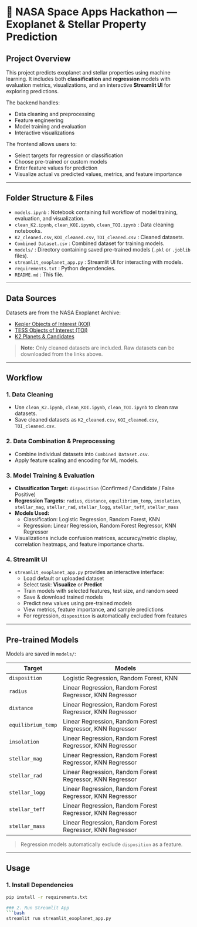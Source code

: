 # 🚀 NASA Space Apps Hackathon — Exoplanet & Stellar Property Prediction

## Project Overview
This project predicts exoplanet and stellar properties using machine learning. It includes both **classification** and **regression** models with evaluation metrics, visualizations, and an interactive **Streamlit UI** for exploring predictions.

The backend handles:
- Data cleaning and preprocessing
- Feature engineering
- Model training and evaluation
- Interactive visualizations

The frontend allows users to:
- Select targets for regression or classification
- Choose pre-trained or custom models
- Enter feature values for prediction
- Visualize actual vs predicted values, metrics, and feature importance

---

## Folder Structure & Files
- `models.ipynb` : Notebook containing full workflow of model training, evaluation, and visualization.
- `clean_K2.ipynb`, `clean_KOI.ipynb`, `clean_TOI.ipynb` : Data cleaning notebooks.
- `K2_cleaned.csv`, `KOI_cleaned.csv`, `TOI_cleaned.csv` : Cleaned datasets.
- `Combined Dataset.csv` : Combined dataset for training models.
- `models/` : Directory containing saved pre-trained models (`.pkl` or `.joblib` files).
- `streamlit_exoplanet_app.py` : Streamlit UI for interacting with models.
- `requirements.txt` : Python dependencies.
- `README.md` : This file.

---

## Data Sources
Datasets are from the NASA Exoplanet Archive:

- [Kepler Objects of Interest (KOI)](https://exoplanetarchive.ipac.caltech.edu/cgi-bin/TblView/nph-tblView?app=ExoTbls&config=cumulative)  
- [TESS Objects of Interest (TOI)](https://exoplanetarchive.ipac.caltech.edu/cgi-bin/TblView/nph-tblView?app=ExoTbls&config=TOI)  
- [K2 Planets & Candidates](https://exoplanetarchive.ipac.caltech.edu/cgi-bin/TblView/nph-tblView?app=ExoTbls&config=k2pandc)  

> **Note:** Only cleaned datasets are included. Raw datasets can be downloaded from the links above.

---

## Workflow

### 1. Data Cleaning
- Use `clean_K2.ipynb`, `clean_KOI.ipynb`, `clean_TOI.ipynb` to clean raw datasets.  
- Save cleaned datasets as `K2_cleaned.csv`, `KOI_cleaned.csv`, `TOI_cleaned.csv`.  

### 2. Data Combination & Preprocessing
- Combine individual datasets into `Combined Dataset.csv`.  
- Apply feature scaling and encoding for ML models.  

### 3. Model Training & Evaluation
- **Classification Target:** `disposition` (Confirmed / Candidate / False Positive)  
- **Regression Targets:** `radius`, `distance`, `equilibrium_temp`, `insolation`, `stellar_mag`, `stellar_rad`, `stellar_logg`, `stellar_teff`, `stellar_mass`  
- **Models Used:**  
  - Classification: Logistic Regression, Random Forest, KNN  
  - Regression: Linear Regression, Random Forest Regressor, KNN Regressor  
- Visualizations include confusion matrices, accuracy/metric display, correlation heatmaps, and feature importance charts.

### 4. Streamlit UI
- `streamlit_exoplanet_app.py` provides an interactive interface:
  - Load default or uploaded dataset
  - Select task: **Visualize** or **Predict**
  - Train models with selected features, test size, and random seed
  - Save & download trained models
  - Predict new values using pre-trained models
  - View metrics, feature importance, and sample predictions
  - For regression, `disposition` is automatically excluded from features

---

## Pre-trained Models
Models are saved in `models/`:

| Target | Models |
|--------|--------|
| `disposition` | Logistic Regression, Random Forest, KNN |
| `radius` | Linear Regression, Random Forest Regressor, KNN Regressor |
| `distance` | Linear Regression, Random Forest Regressor, KNN Regressor |
| `equilibrium_temp` | Linear Regression, Random Forest Regressor, KNN Regressor |
| `insolation` | Linear Regression, Random Forest Regressor, KNN Regressor |
| `stellar_mag` | Linear Regression, Random Forest Regressor, KNN Regressor |
| `stellar_rad` | Linear Regression, Random Forest Regressor, KNN Regressor |
| `stellar_logg` | Linear Regression, Random Forest Regressor, KNN Regressor |
| `stellar_teff` | Linear Regression, Random Forest Regressor, KNN Regressor |
| `stellar_mass` | Linear Regression, Random Forest Regressor, KNN Regressor |

> Regression models automatically exclude `disposition` as a feature.

---

## Usage

### 1. Install Dependencies
```bash
pip install -r requirements.txt

### 2. Run Streamlit App
```bash
streamlit run streamlit_exoplanet_app.py


